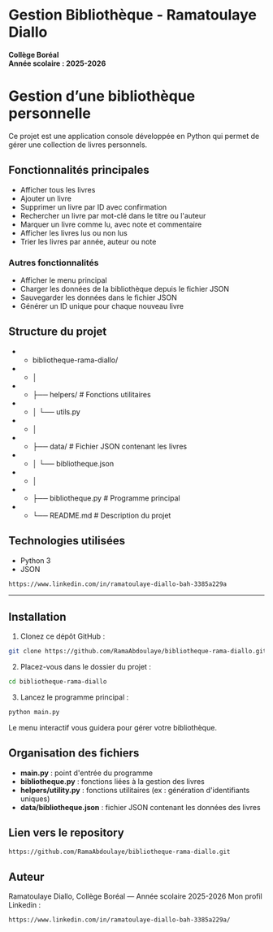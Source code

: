 # Gestion Bibliothèque - Ramatoulaye Diallo

**Collège Boréal**  
**Année scolaire : 2025-2026**

# Gestion d’une bibliothèque personnelle 

Ce projet est une application console développée en Python qui permet de gérer une collection de livres personnels.

## Fonctionnalités principales

- Afficher tous les livres
- Ajouter un livre
- Supprimer un livre par ID avec confirmation
- Rechercher un livre par mot-clé dans le titre ou l'auteur
- Marquer un livre comme lu, avec note et commentaire
- Afficher les livres lus ou non lus
- Trier les livres par année, auteur ou note

### Autres fonctionnalités

- Afficher le menu principal 
- Charger les données de la bibliothèque depuis le fichier JSON
- Sauvegarder les données dans le fichier JSON
- Générer un ID unique pour chaque nouveau livre

## Structure du projet

- * bibliotheque-rama-diallo/
- * │
- * ├── helpers/ # Fonctions utilitaires
- * │ └── utils.py
- * │
- * ├── data/ # Fichier JSON contenant les livres
- * │ └── bibliotheque.json
- * │
- * ├── bibliotheque.py # Programme principal
- * └── README.md # Description du projet
## Technologies utilisées

- Python 3
- JSON

```bash
https://www.linkedin.com/in/ramatoulaye-diallo-bah-3385a229a
```
---

## Installation 

1. Clonez ce dépôt GitHub :

```bash
git clone https://github.com/RamaAbdoulaye/bibliotheque-rama-diallo.git
```

2. Placez-vous dans le dossier du projet : 
```bash
cd bibliotheque-rama-diallo
```
3. Lancez le programme principal :
```bash
python main.py
```
Le menu interactif vous guidera pour gérer votre bibliothèque.

## Organisation des fichiers
- **main.py** : point d'entrée du programme
- **bibliotheque.py** : fonctions liées à la gestion des livres
- **helpers/utility.py** : fonctions utilitaires (ex : génération d'identifiants uniques)
- **data/bibliotheque.json** : fichier JSON contenant les données des livres

## Lien vers le repository
```bash
https://github.com/RamaAbdoulaye/bibliotheque-rama-diallo.git
```

## Auteur
Ramatoulaye Diallo, 
Collège Boréal — Année scolaire 2025-2026
Mon profil Linkedin :
```bash
https://www.linkedin.com/in/ramatoulaye-diallo-bah-3385a229a/
```